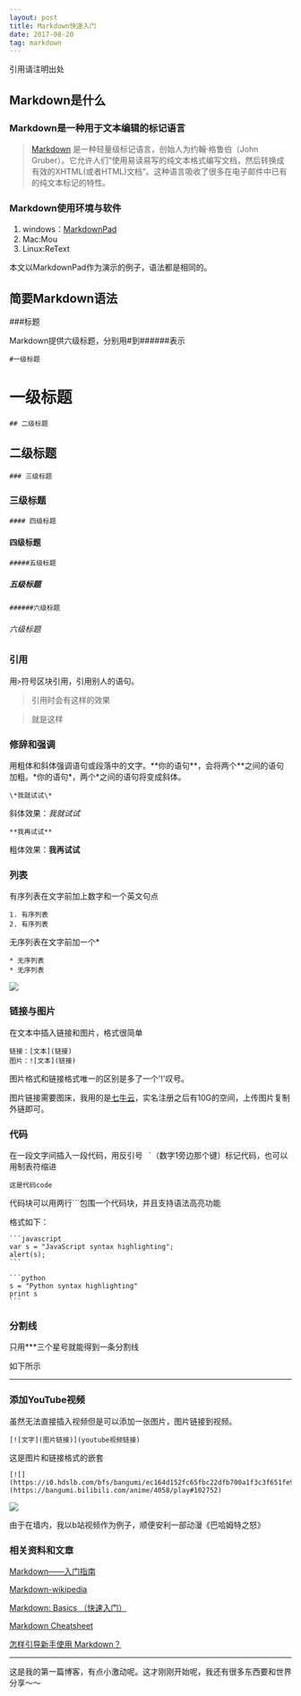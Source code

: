 ```yaml
---
layout: post
title: Markdown快速入门
date: 2017-08-20 
tag: markdown
---
```


引用请注明出处

## Markdown是什么

### Markdown是一种用于文本编辑的标记语言
>[Markdown](https://zh.wikipedia.org/wiki/Markdown "wikipedia") 是一种轻量级标记语言，创始人为约翰·格鲁伯（John Gruber）。它允许人们“使用易读易写的纯文本格式编写文档，然后转换成有效的XHTML(或者HTML)文档”。这种语言吸收了很多在电子邮件中已有的纯文本标记的特性。


### Markdown使用环境与软件

1. windows：[MarkdownPad](https://markdownpad.com/ "markdownpad")
2. Mac:Mou
3. Linux:ReText

本文以MarkdownPad作为演示的例子，语法都是相同的。

## 简要Markdown语法

###标题

Markdown提供六级标题，分别用#到######表示

	#一级标题

# 一级标题

	## 二级标题

## 二级标题

	### 三级标题

### 三级标题

	#### 四级标题

#### 四级标题

	#####五级标题

##### 五级标题

	######六级标题

###### 六级标题



### 引用

用`>`符号区块引用，引用别人的语句。

>引用时会有这样的效果

>就是这样

### 修辞和强调

用粗体和斜体强调语句或段落中的文字。\**你的语句\*\*，会将两个\*\*之间的语句加粗。\*你的语句\*，两个\*之间的语句将变成斜体。
	
	\*我就试试\*

斜体效果：_我就试试_

	**我再试试**

粗体效果：**我再试试**

### 列表

有序列表在文字前加上数字和一个英文句点
	
	1. 有序列表
	2. 有序列表

无序列表在文字前加一个*
	
	* 无序列表
	* 无序列表

![](http://ouxb6nvoe.bkt.clouddn.com/2017-08-23-markdown-01.PNG)

### 链接与图片

在文本中插入链接和图片，格式很简单
	
	链接：[文本](链接)
	图片：![文本](链接)

图片格式和链接格式唯一的区别是多了一个'!'叹号。

图片链接需要图床，我用的是[七牛云](https://portal.qiniu.com/create, "七牛云")，实名注册之后有10G的空间，上传图片复制外链即可。

### 代码

在一段文字间插入一段代码，用反引号` ` `（数字1旁边那个键）标记代码，也可以用制表符缩进
	
	这是代码code

代码块可以用两行```包围一个代码块，并且支持语法高亮功能

格式如下：

	```javascript
	var s = "JavaScript syntax highlighting";
	alert(s);
	```
 
	```python
	s = "Python syntax highlighting"
	print s
	```

###  分割线

只用\*\*\*三个星号就能得到一条分割线

如下所示

***

### 添加YouTube视频

虽然无法直接插入视频但是可以添加一张图片，图片链接到视频。
	
	[![文字](图片链接)](youtube视频链接)

这是图片和链接格式的嵌套

	[![](https://i0.hdslb.com/bfs/bangumi/ec164d152fc65fbc22dfb700a1f3c3f651fe9747.jpg_225x300.jpg)](https://bangumi.bilibili.com/anime/4058/play#102752)

[![](https://i0.hdslb.com/bfs/bangumi/ec164d152fc65fbc22dfb700a1f3c3f651fe9747.jpg_225x300.jpg)](https://bangumi.bilibili.com/anime/4058/play#102752)

由于在墙内，我以b站视频作为例子，顺便安利一部动漫《巴哈姆特之怒》


### 相关资料和文章

[Markdown——入门指南](http://www.jianshu.com/p/1e402922ee32/)

[Markdown-wikipedia](https://zh.wikipedia.org/wiki/Markdown)

[Markdown: Basics （快速入门）](http://www.appinn.com/markdown/basic.html)

[Markdown Cheatsheet](https://github.com/adam-p/markdown-here/wiki/Markdown-Cheatsheet)

[怎样引导新手使用 Markdown？](https://www.zhihu.com/question/20409634)

***

这是我的第一篇博客，有点小激动呢。这才刚刚开始呢，我还有很多东西要和世界分享～～